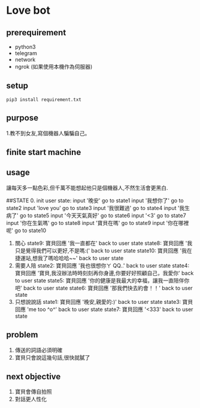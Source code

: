 # Love bot

## prerequirement
 - python3
 - telegram
 - network
 - ngrok (如果使用本機作為伺服器)

## setup
    pip3 install requirement.txt

## purpose
1.教不到女友,寫個機器人騙騙自己。
## finite start machine

## usage
讓每天多一點色彩,但千萬不能想起他只是個機器人,不然生活會更黑白.

##STATE
0. init
user state:
	input '晚安'		go to state1
	input '我想你了'	go to state2
	input 'love you'	go to state3
	input '我很難過'	go to state4
	input '我生病了'	go to state5
	input '今天天氣真好'	go to state6
	input '<3'		go to state7
	input '你在生氣嗎'	go to state8
	input '寶貝在嗎'	go to state9
	input '你在哪裡呢'	go to state10

1. 關心
state9:
	寶貝回應 '我一直都在'
	back to user state
state8:
	寶貝回應 '我只是覺得我們可以更好,不是嗎:('
	back to user state
state10:
        寶貝回應 '我在捷運站,想我了嗎哈哈哈~~'
	back to user state
2. 需要人陪
state2:
        寶貝回應 '我也很想你ㄚ QQ..'
	back to user state
state4:
        寶貝回應 '寶貝,我沒辦法時時刻刻再你身邊,你要好好照顧自己，我愛你'
	back to user state
state5:
        寶貝回應 '你的健康是我最大的幸福，讓我一直陪伴你吧'
	back to user state
state6:
        寶貝回應 '那我們快去約會！！'
	back to user state
3. 只想說說話
state1:
        寶貝回應 '晚安,親愛的:)'
	back to user state
state3:
        寶貝回應 'me too ^o^'
	back to user state
state7:
        寶貝回應 '<333'
	back to user state
## problem
1. 傳送的詞語必須明確
2. 寶貝只會說這幾句話,很快就膩了
## next objective
1. 寶貝會傳自拍照 
2. 對話更人性化
